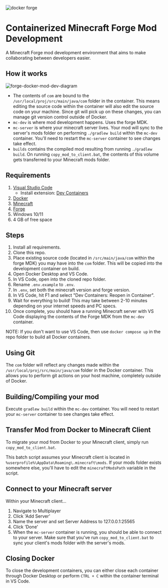 ![docker forge](https://github.com/sabs21/forge-mod-dev-docker/assets/18126892/4308de19-b1e1-474a-8e02-3c2094733700)
# Containerized Minecraft Forge Mod Development
A Minecraft Forge mod development environment that aims to make collaborating between developers easier.
## How it works
![forge-docker-mod-dev-diagram](https://github.com/sabs21/forge-mod-dev-docker/assets/18126892/cd2beef5-bd0f-423e-9c4a-b56dc4ea94fd)
- The contents of `com` are bound to the `/usr/local/proj/src/main/java/com` folder in the container. This means editing the source code within the container will also edit the source code on your machine. Since git will pick up on these changes, you can manage git version control outside of Docker.
- `mc-dev` is where mod development happens. Uses the forge MDK.
- `mc-server` is where your minecraft server lives. Your mod will sync to the server's mods folder on performing `./gradlew build` within the `mc-dev` container. You'll need to restart the `mc-server` container to see changes take effect.
- `builds` contains the compiled mod resulting from running `./gradlew build`. On running `copy_mod_to_client.bat`, the contents of this volume gets transferred to your Minecraft mods folder.
## Requirements
1.  [Visual Studio Code](https://code.visualstudio.com/)
    -   Install extension: [Dev Containers](https://marketplace.visualstudio.com/items?itemName=ms-vscode-remote.remote-containers)
2.  [Docker](https://www.docker.com/get-started/)
3.  [Minecraft](https://www.minecraft.net/en-us/download)
4.  [Forge](https://files.minecraftforge.net/net/minecraftforge/forge/)
5.  Windows 10/11
6.  4 GB of free space
## Steps
1. Install all requirements.
2. Clone this repo.
3. Place existing source code (located in `/src/main/java/com` within the forge MDK) you may have into the `com` folder. This will be copied into the development container on build. 
4. Open Docker Desktop and VS Code.
5. In VS Code, open into the cloned repo folder.
6. Rename `.env.example` to `.env`.
7. In `.env`, set both the minecraft version and forge version.
8. In VS Code, hit F1 and select "Dev Containers: Reopen in Container".
9. Wait for everything to build! This may take between 2-10 minutes depending on your internet speeds and PC specs.
10. Once complete, you should have a running Minecraft server with VS Code displaying the contents of the Forge MDK from the `mc-dev` container.

NOTE: If you don't want to use VS Code, then use `docker compose up` in the repo folder to build all Docker containers.

## Using Git
The `com` folder will reflect any changes made within the `/usr/local/proj/src/main/java/com` folder in the Docker container. This allows you to perform git actions on your host machine, completely outside of Docker.

## Building/Compiling your mod
Execute `gradlew build` within the `mc-dev` container. You will need to restart your `mc-server` container to see changes take effect.

## Transfer Mod from Docker to Minecraft Client
To migrate your mod from Docker to your Minecraft client, simply run `copy_mod_to_client.bat`. 

This batch script assumes your Minecraft client is located in `%userprofile%\AppData\Roaming\.minecraft\mods`. If your mods folder exists somewhere else, you'll have to edit the `minecraftModsPath` variable in the script.

## Connect to your Minecraft server
Within your Minecraft client... 
1. Navigate to Multiplayer
2. Click 'Add Server'
3. Name the server and set Server Address to 127.0.0.1:25565
4. Click 'Done'
5. When the `mc-server` container is running, you should be able to connect to your server. Make sure that you've run `copy_mod_to_client.bat` to sync your client's mods folder with the server's mods.

## Closing Docker
To close the development containers, you can either close each container through Docker Desktop or perform `CTRL + C` within the container terminal in VS Code.

